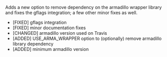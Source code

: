 Adds a new option to remove dependency on the armadillo wrapper library and fixes the gflags integration; a few other minor fixes as well.

- [FIXED] gflags integration
- [FIXED] minor documentation fixes
- [CHANGED] armadillo version used on Travis
- [ADDED] USE_ARMA_WRAPPER option to (optionally) remove armadillo library dependency
- [ADDED] minimum armadillo version
